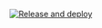 [![Release and deploy](https://github.com/MarcusKhooLK/my-recipe/actions/workflows/main.yaml/badge.svg?branch=v0.3.7)](https://github.com/MarcusKhooLK/my-recipe/actions/workflows/main.yaml)
